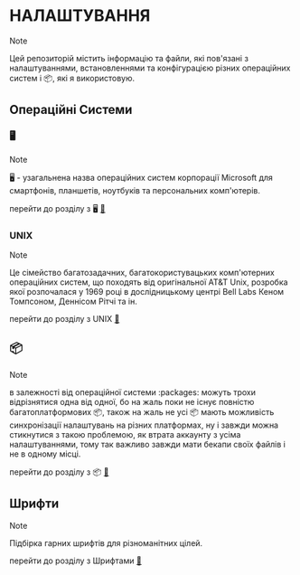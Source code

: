 # НАЛАШТУВАННЯ

>[!NOTE]
>
>Цей репозиторій містить інформацію та файли, які пов'язані з налаштуваннями, встановленнями та конфігурацією різних операційних систем і :package:, які я використовую.

## Операційні Cистеми

### :desktop_computer:

>[!NOTE]
>
>:desktop_computer: - узагальнена назва операційних систем корпорації Microsoft для смартфонів, планшетів, ноутбуків та персональних комп'ютерів.

перейти до розділу з :desktop_computer: [🔗](windows/README.md)

### UNIX

>[!NOTE]
>
>Це сімейство багатозадачних, багатокористувацьких комп'ютерних операційних систем, що походять від оригінальної AT&T Unix, розробка якої розпочалася у 1969 році в дослідницькому центрі Bell Labs Кеном Томпсоном, Деннісом Рітчі та ін.

перейти до розділу з UNIX [:link:](unix/README.md)

## 📦

>[!NOTE]
>
>в залежності від операційної системи :packages: можуть трохи відрізнятися одна від одної, бо на жаль поки не існує повністю багатоплатформових :package:, також на жаль не усі :package: мають можливість синхронізації налаштувань на різних платформах, ну і завжди можна стикнутися з такою проблемою, як втрата аккаунту з усіма налаштуваннями, тому так важливо завжди мати бекапи своїх файлів і не в одному місці.

перейти до розділу з :package: [🔗](prohramy/README.md)

## Шрифти

>[!NOTE]
>
>Підбірка гарних шрифтів для різноманітних цілей.

перейти до розділу з Шрифтами [:link:](shryfty/README.md)

